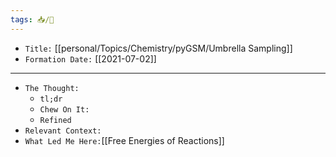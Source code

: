 ```yaml
---
tags: 📥️/💭️
---
```


- `Title:` [[personal/Topics/Chemistry/pyGSM/Umbrella Sampling]]
- `Formation Date:` [[2021-07-02]]

---

- `The Thought:`
	- `tl;dr`
	- `Chew On It:`
	- `Refined`
- `Relevant Context:`
- `What Led Me Here:`[[Free Energies of Reactions]]